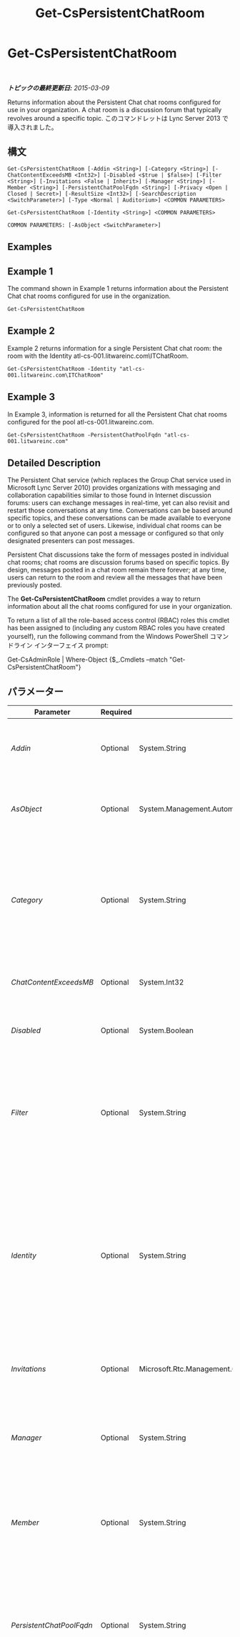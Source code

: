 ﻿---
title: Get-CsPersistentChatRoom
TOCTitle: Get-CsPersistentChatRoom
ms:assetid: 9826c44b-35a6-473e-97d4-952415d640d1
ms:mtpsurl: https://technet.microsoft.com/ja-jp/library/JJ205123(v=OCS.15)
ms:contentKeyID: 48272964
ms.date: 05/19/2016
mtps_version: v=OCS.15
ms.translationtype: HT
---

# Get-CsPersistentChatRoom

 

_**トピックの最終更新日:** 2015-03-09_

Returns information about the Persistent Chat chat rooms configured for use in your organization. A chat room is a discussion forum that typically revolves around a specific topic. このコマンドレットは Lync Server 2013 で導入されました。

## 構文

    Get-CsPersistentChatRoom [-Addin <String>] [-Category <String>] [-ChatContentExceedsMB <Int32>] [-Disabled <$true | $false>] [-Filter <String>] [-Invitations <False | Inherit>] [-Manager <String>] [-Member <String>] [-PersistentChatPoolFqdn <String>] [-Privacy <Open | Closed | Secret>] [-ResultSize <Int32>] [-SearchDescription <SwitchParameter>] [-Type <Normal | Auditorium>] <COMMON PARAMETERS>

    Get-CsPersistentChatRoom [-Identity <String>] <COMMON PARAMETERS>

    COMMON PARAMETERS: [-AsObject <SwitchParameter>]

## Examples

## Example 1

The command shown in Example 1 returns information about the Persistent Chat chat rooms configured for use in the organization.

    Get-CsPersistentChatRoom

## Example 2

Example 2 returns information for a single Persistent Chat chat room: the room with the Identity atl-cs-001.litwareinc.com\\ITChatRoom.

    Get-CsPersistentChatRoom -Identity "atl-cs-001.litwareinc.com\ITChatRoom"

## Example 3

In Example 3, information is returned for all the Persistent Chat chat rooms configured for the pool atl-cs-001.litwareinc.com.

    Get-CsPersistentChatRoom -PersistentChatPoolFqdn "atl-cs-001.litwareinc.com"

## Detailed Description

The Persistent Chat service (which replaces the Group Chat service used in Microsoft Lync Server 2010) provides organizations with messaging and collaboration capabilities similar to those found in Internet discussion forums: users can exchange messages in real-time, yet can also revisit and restart those conversations at any time. Conversations can be based around specific topics, and these conversations can be made available to everyone or to only a selected set of users. Likewise, individual chat rooms can be configured so that anyone can post a message or configured so that only designated presenters can post messages.

Persistent Chat discussions take the form of messages posted in individual chat rooms; chat rooms are discussion forums based on specific topics. By design, messages posted in a chat room remain there forever; at any time, users can return to the room and review all the messages that have been previously posted.

The **Get-CsPersistentChatRoom** cmdlet provides a way to return information about all the chat rooms configured for use in your organization.

To return a list of all the role-based access control (RBAC) roles this cmdlet has been assigned to (including any custom RBAC roles you have created yourself), run the following command from the Windows PowerShell コマンドライン インターフェイス prompt:

Get-CsAdminRole | Where-Object {$\_.Cmdlets –match "Get-CsPersistentChatRoom"}

## パラメーター


<table>
<colgroup>
<col style="width: 25%" />
<col style="width: 25%" />
<col style="width: 25%" />
<col style="width: 25%" />
</colgroup>
<thead>
<tr class="header">
<th>Parameter</th>
<th>Required</th>
<th>Type</th>
<th>Description</th>
</tr>
</thead>
<tbody>
<tr class="odd">
<td><p><em>Addin</em></p></td>
<td><p>Optional</p></td>
<td><p>System.String</p></td>
<td><p>Returns chat rooms associated with the specified chat room add-in.</p>
<p>Note that you can only specify one add-in per command.</p></td>
</tr>
<tr class="even">
<td><p><em>AsObject</em></p></td>
<td><p>Optional</p></td>
<td><p>System.Management.Automation.SwitchParameter</p></td>
<td><p>When specified, Active Directory display names are used when showing users who are on the Managers or Presenters lists. When not specified, SIP addresses are used when showing these users.</p></td>
</tr>
<tr class="odd">
<td><p><em>Category</em></p></td>
<td><p>Optional</p></td>
<td><p>System.String</p></td>
<td><p>Returns information for all the Persistent Chat chat rooms in the specified category. For example:</p>
<p>-Category &quot;ITChat&quot;</p>
<p>You can only specify a single category when using the Category parameter. In addition, you cannot use the PersistentChatPoolFqdn, Filter, or Identity parameters in any command that uses the Category parameter.</p></td>
</tr>
<tr class="even">
<td><p><em>ChatContentExceedsMB</em></p></td>
<td><p>Optional</p></td>
<td><p>System.Int32</p></td>
<td><p>Returns chat rooms whose cumulative chat content exceeds the specified value (in megabytes).</p></td>
</tr>
<tr class="odd">
<td><p><em>Disabled</em></p></td>
<td><p>Optional</p></td>
<td><p>System.Boolean</p></td>
<td><p>Enables you to search for active chat rooms (by using the parameter value $False) or disabled chat rooms (by using the parameter value $True).</p></td>
</tr>
<tr class="even">
<td><p><em>Filter</em></p></td>
<td><p>Optional</p></td>
<td><p>System.String</p></td>
<td><p>Enables you to return information for Persistent Chat chat rooms based on the Name and/or the Description of the room. To return information for a chat room with a specific name, use syntax similar to this:</p>
<p>-Filter {Name –like &quot;ITChat&quot;}</p>
<p>That syntax returns information only for chat rooms that have the name ITChat.</p></td>
</tr>
<tr class="odd">
<td><p><em>Identity</em></p></td>
<td><p>Optional</p></td>
<td><p>System.String</p></td>
<td><p>Unique Identifier for the Persistent Chat chat room being returned. The Identity for a chat room consists of the Persistent Chat pool where the room has been configured plus the name of the room; for example:</p>
<p>-Identity &quot;atl-gc-001.litwareinc.com\RedmondChatRoom&quot;</p>
<p>You cannot use the Category, Filter, or PersistentChatPoolFqdn parameters in any command that uses the Identity parameter. If you call the <strong>Get-CsPersistentChatRoom</strong> cmdlet without any parameters the cmdlet will return information about all the chat rooms configured for use in your organization.</p></td>
</tr>
<tr class="even">
<td><p><em>Invitations</em></p></td>
<td><p>Optional</p></td>
<td><p>Microsoft.Rtc.Management.Chat.Cmdlets.ChatRoomInvitations</p></td>
<td><p>Returns chat rooms that use invitations (by using the parameter value Inherit) or chat rooms that do not use inivtations (by using the parameter value False).</p></td>
</tr>
<tr class="odd">
<td><p><em>Manager</em></p></td>
<td><p>Optional</p></td>
<td><p>System.String</p></td>
<td><p>Returns chat rooms managed by the specified user. For example:</p>
<p>-Manager &quot;sip:kenmyer@litwareinc.com&quot;</p>
<p>Note that you can only specify a single manager per command.</p></td>
</tr>
<tr class="even">
<td><p><em>Member</em></p></td>
<td><p>Optional</p></td>
<td><p>System.String</p></td>
<td><p>Returns chat rooms that the specified user is a member of. For example:</p>
<p>-Member &quot;sip:kenmyer@litwareinc.com&quot;</p>
<p>Note that you can only specify a single member per command.</p></td>
</tr>
<tr class="odd">
<td><p><em>PersistentChatPoolFqdn</em></p></td>
<td><p>Optional</p></td>
<td><p>System.String</p></td>
<td><p>Returns information about all the Persistent Chat chat rooms configured on the specified Persistent Chat pool. For example:</p>
<p>-PersistentChatPoolFqdn &quot;atl-gc-001.litwareinc.com&quot;</p>
<p>You cannot use the Category, Filter, or Identity parameters in any command that uses the PersistentChatPoolFqdn parameter.</p></td>
</tr>
<tr class="even">
<td><p><em>Privacy</em></p></td>
<td><p>Optional</p></td>
<td><p>Microsoft.Rtc.Management.Chat.Cmdlets.ChatRoomPrivacy</p></td>
<td><p>Enables you to return chat rooms that meet the specified privacy setting. Allowed values are:</p>
<p>* Open (any user can locate the chat room by doing a directory search, and anyone can participate in chat room activities)</p>
<p>* Secret (only chat room members can locate the room by doing a directory search, and only members can participate in chat room activities)</p>
<p>* Closed (any user can locate the chat room by doing a directory search, but only members can participate in chat room activities)</p></td>
</tr>
<tr class="odd">
<td><p><em>ResultSize</em></p></td>
<td><p>Optional</p></td>
<td><p>System.Int32</p></td>
<td><p>Enables you to limit the number of records returned by the cmdlet. For example, to return seven chat rooms (regardless of the number of rooms in your forest) include the ResultSize parameter and set the parameter value to 7. Note that there is no way to guarantee which seven rooms will be returned.</p>
<p>The result size can be set to any whole number between 0 and 2147483647, inclusive. If set to 0 the command will run, but no data will be returned. If you set the ResultSize to 7 but you have only three rooms in your forest, the command will return those three rooms, and then complete without error.</p></td>
</tr>
<tr class="even">
<td><p><em>SearchDescription</em></p></td>
<td><p>Optional</p></td>
<td><p>System.Management.Automation.SwitchParameter</p></td>
<td><p>Enables you to search for the specified text value in either the chat room Name or the chat room Description. To search both the Name and the Description, include the SearchDescription parameter along with the Filter parameter. For example:</p>
<p>-SearchDescription –Filter &quot;IT chat room&quot;</p></td>
</tr>
<tr class="odd">
<td><p><em>Type</em></p></td>
<td><p>Optional</p></td>
<td><p>Microsoft.Rtc.Management.Chat.Cmdlets.ChatRoomType</p></td>
<td><p>Returns chat rooms by room type. Allowed values are:</p>
<p>* Normal (chat rooms where all members can post messages)</p>
<p>* Auditorium (chat rooms where only presenters can post messages)</p></td>
</tr>
</tbody>
</table>


## Input Types

None. The **Get-CsPersistentChatRoom** cmdlet does not accept pipelined input.

## Return Types

The **Get-CsPersistentChatRoom** cmdlet returns instances of the Microsoft.Rtc.Management.PersistentChat.Cmdlets.ChatRoomObject object.

## 関連項目

#### その他のリソース

[Clear-CsPersistentChatRoom](clear-cspersistentchatroom.md)  
[New-CsPersistentChatRoom](new-cspersistentchatroom.md)  
[Remove-CsPersistentChatRoom](remove-cspersistentchatroom.md)  
[Set-CsPersistentChatRoom](set-cspersistentchatroom.md)


